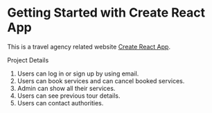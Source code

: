 # Getting Started with Create React App

This is a travel agency related website [Create React App](https://orna-travels.web.app/).

Project Details
1. Users can log in or sign up by using email.
2. Users can book services and can cancel booked services.
3. Admin can show all their services.
4. Users can see previous tour details.
5. Users can contact authorities.
